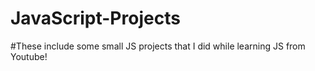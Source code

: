 # JavaScript-Projects
#These include some small JS projects that I did while learning JS from Youtube!
